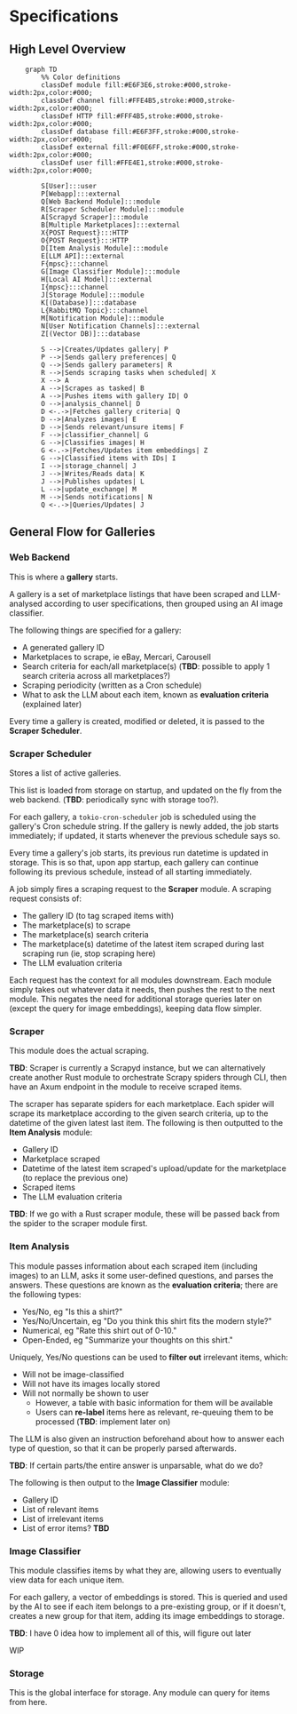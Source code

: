 # Specifications
## High Level Overview
```mermaid
    graph TD
        %% Color definitions
        classDef module fill:#E6F3E6,stroke:#000,stroke-width:2px,color:#000;
        classDef channel fill:#FFE4B5,stroke:#000,stroke-width:2px,color:#000;
        classDef HTTP fill:#FFF4B5,stroke:#000,stroke-width:2px,color:#000;
        classDef database fill:#E6F3FF,stroke:#000,stroke-width:2px,color:#000;
        classDef external fill:#F0E6FF,stroke:#000,stroke-width:2px,color:#000;
        classDef user fill:#FFE4E1,stroke:#000,stroke-width:2px,color:#000;

        S[User]:::user
        P[Webapp]:::external
        Q[Web Backend Module]:::module
        R[Scraper Scheduler Module]:::module
        A[Scrapyd Scraper]:::module
        B[Multiple Marketplaces]:::external
        X{POST Request}:::HTTP
        O{POST Request}:::HTTP
        D[Item Analysis Module]:::module
        E[LLM API]:::external
        F{mpsc}:::channel
        G[Image Classifier Module]:::module
        H[Local AI Model]:::external
        I{mpsc}:::channel
        J[Storage Module]:::module
        K[(Database)]:::database
        L{RabbitMQ Topic}:::channel
        M[Notification Module]:::module
        N[User Notification Channels]:::external
        Z[(Vector DB)]:::database

        S -->|Creates/Updates gallery| P
        P -->|Sends gallery preferences| Q
        Q -->|Sends gallery parameters| R
        R -->|Sends scraping tasks when scheduled| X
        X --> A
        A -->|Scrapes as tasked| B
        A -->|Pushes items with gallery ID| O
        O -->|analysis_channel| D
        D <-.->|Fetches gallery criteria| Q
        D -->|Analyzes images| E
        D -->|Sends relevant/unsure items| F
        F -->|classifier_channel| G
        G -->|Classifies images| H
        G <-.->|Fetches/Updates item embeddings| Z
        G -->|Classified items with IDs| I
        I -->|storage_channel| J
        J -->|Writes/Reads data| K
        J -->|Publishes updates| L
        L -->|update_exchange| M
        M -->|Sends notifications| N
        Q <-.->|Queries/Updates| J
```


## General Flow for Galleries
### Web Backend
This is where a **gallery** starts. 

A gallery is a set of marketplace listings that have been scraped and LLM-analysed according to user specifications,
then grouped using an AI image classifier.

The following things are specified for a gallery:
- A generated gallery ID
- Marketplaces to scrape, ie eBay, Mercari, Carousell
- Search criteria for each/all marketplace(s) (**TBD**: possible to apply 1 search criteria across all marketplaces?)
- Scraping periodicity (written as a Cron schedule)
- What to ask the LLM about each item, known as **evaluation criteria** (explained later)

Every time a gallery is created, modified or deleted, it is passed to the **Scraper Scheduler**.


### Scraper Scheduler
Stores a list of active galleries.

This list is loaded from storage on startup, and updated on the fly from the web backend. (**TBD**: periodically sync with storage too?).

For each gallery, a `tokio-cron-scheduler` job is scheduled using the gallery's Cron schedule string. If the gallery is newly added, the job starts immediately;
if updated, it starts whenever the previous schedule says so.

Every time a gallery's job starts, its previous run datetime is updated in storage. This is so that, upon app startup, each gallery can continue following its previous
schedule, instead of all starting immediately.

A job simply fires a scraping request to the **Scraper** module. A scraping request consists of:
- The gallery ID (to tag scraped items with)
- The marketplace(s) to scrape
- The marketplace(s) search criteria
- The marketplace(s) datetime of the latest item scraped during last scraping run (ie, stop scraping here)
- The LLM evaluation criteria

Each request has the context for all modules downstream. Each module simply takes out whatever data it needs, then pushes the rest to the next module.
This negates the need for additional storage queries later on (except the query for image embeddings), keeping data flow simpler.


### Scraper
This module does the actual scraping.

**TBD**: Scraper is currently a Scrapyd instance, but we can alternatively create another Rust module to orchestrate Scrapy spiders through CLI, then have an Axum endpoint in the module 
to receive scraped items.

The scraper has separate spiders for each marketplace. Each spider will scrape its marketplace according to the given search criteria, up to the datetime of the given latest last item.
The following is then outputted to the **Item Analysis** module:
- Gallery ID
- Marketplace scraped
- Datetime of the latest item scraped's upload/update for the marketplace (to replace the previous one)
- Scraped items 
- The LLM evaluation criteria

**TBD**: If we go with a Rust scraper module, these will be passed back from the spider to the scraper module first.


### Item Analysis
This module passes information about each scraped item (including images) to an LLM, asks it some user-defined questions, and parses the answers. These questions are known as the
**evaluation criteria**; there are the following types:
- Yes/No, eg "Is this a shirt?"
- Yes/No/Uncertain, eg "Do you think this shirt fits the modern style?"
- Numerical, eg "Rate this shirt out of 0-10."
- Open-Ended, eg "Summarize your thoughts on this shirt."

Uniquely, Yes/No questions can be used to **filter out** irrelevant items, which:
- Will not be image-classified
- Will not have its images locally stored
- Will not normally be shown to user
    - However, a table with basic information for them will be available
    - Users can **re-label** items here as relevant, re-queuing them to be processed (**TBD**: implement later on)

The LLM is also given an instruction beforehand about how to answer each type of question, so that it can be properly parsed afterwards. 

**TBD**: If certain parts/the entire answer is unparsable, what do we do?

The following is then output to the **Image Classifier** module:
- Gallery ID
- List of relevant items
- List of irrelevant items
- List of error items? **TBD**


### Image Classifier
This module classifies items by what they are, allowing users to eventually view data for each unique item. 

For each gallery, a vector of embeddings is stored. This is queried and used by the AI to see if each item belongs to a pre-existing group, or
if it doesn't, creates a new group for that item, adding its image embeddings to storage.

**TBD**: I have 0 idea how to implement all of this, will figure out later

WIP


### Storage
This is the global interface for storage. Any module can query for items from here.




